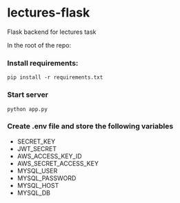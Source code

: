 # lectures-flask
Flask backend for lectures task

In the root of the repo:

### Install requirements:
`pip install -r requirements.txt`

### Start server
`python app.py`

### Create .env file and store the following variables
- SECRET_KEY
- JWT_SECRET
- AWS_ACCESS_KEY_ID
- AWS_SECRET_ACCESS_KEY
- MYSQL_USER
- MYSQL_PASSWORD
- MYSQL_HOST
- MYSQL_DB
